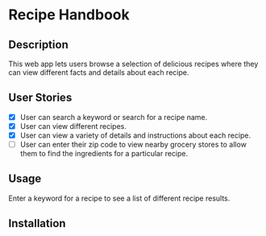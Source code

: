 # Recipe Handbook

## Description

This web app lets users browse a selection of delicious recipes where they can view different facts and details about each recipe.

## User Stories

- [x] User can search a keyword or search for a recipe name.
- [x] User can view different recipes.
- [x] User can view a variety of details and instructions about each recipe.
- [ ] User can enter their zip code to view nearby grocery stores to allow them to find the ingredients for a particular recipe.

## Usage

Enter a keyword for a recipe to see a list of different recipe results.

## Installation

